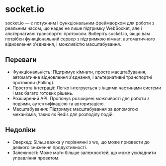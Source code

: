 # socket.io

socket.io — є потужним і функціональним фреймворком для роботи з реальним часом, що надає не лише підтримку WebSocket, але і альтернативні транспортні протоколи. Виберіть socket.io, якщо вам потрібен функціональний сервер з підтримкою кімнат, автоматичного відновлення з'єднання, і можливістю масштабування.

## Переваги

-   Функціональність: Підтримує кімнати, просте масштабування, автоматичне відновлення з'єднання, і альтернативні транспортні протоколи (Polling).
-   Простота інтеграції: Легко інтегрується з іншими частинами системи і має багато готових рішень.
-   Розширений API: Пропонує розширені можливості для роботи з подіями, аутентифікацією та авторизацією.
-   Масштабування: Підтримує масштабування за допомогою механізмів, таких як Redis для розподілу подій.

## Недоліки

-   Оверхед: Більш важка у порівнянні з ws, що може призвести до деякого зниження продуктивності.
-   Залежності: Може мати більше залежностей, що може ускладнити управління проектом.
